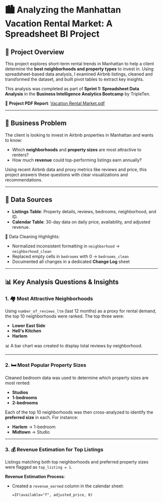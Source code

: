 # 🏙️ Analyzing the Manhattan Vacation Rental Market: A Spreadsheet BI Project

## 🧭 Project Overview

This project explores short-term rental trends in Manhattan to help a client determine the **best neighborhoods and property types** to invest in. Using spreadsheet-based data analysis, I examined Airbnb listings, cleaned and transformed the dataset, and built pivot tables to extract key insights.

This analysis was completed as part of **Sprint 1: Spreadsheet Data Analysis** in the **Business Intelligence Analytics Bootcamp** by TripleTen.

📄 **Project PDF Report**: [Vacation Rental Market.pdf](./Vacation%20Rental%20Market.pdf)

---

## 🎯 Business Problem

The client is looking to invest in Airbnb properties in Manhattan and wants to know:

- Which **neighborhoods** and **property sizes** are most attractive to renters?
- How much **revenue** could top-performing listings earn annually?

Using recent Airbnb data and proxy metrics like reviews and price, this project answers these questions with clear visualizations and recommendations.

---

## 📁 Data Sources

- **Listings Table**: Property details, reviews, bedrooms, neighborhood, and ID.
- **Calendar Table**: 30-day data on daily price, availability, and adjusted revenue.

🧹 Data Cleaning Highlights:
- Normalized inconsistent formatting in `neighborhood` → `neighborhood_clean`
- Replaced empty cells in `bedrooms` with 0 → `bedrooms_clean`
- Documented all changes in a dedicated **Change Log** sheet

---

## 📊 Key Analysis Questions & Insights

### 1. 🏘️ Most Attractive Neighborhoods

Using `number_of_reviews_ltm` (last 12 months) as a proxy for rental demand, the top 10 neighborhoods were ranked. The top three were:

- **Lower East Side**
- **Hell's Kitchen**
- **Harlem**

📊 A bar chart was created to display total reviews by neighborhood.

---

### 2. 🛏️ Most Popular Property Sizes

Cleaned bedroom data was used to determine which property sizes are most rented:

- **Studios**
- **1-bedrooms**
- **2-bedrooms**

Each of the top 10 neighborhoods was then cross-analyzed to identify the **preferred size** in each. For instance:

- **Harlem** → 1-bedroom  
- **Midtown** → Studio

---

### 3. 💰 Revenue Estimation for Top Listings

Listings matching both top neighborhoods and preferred property sizes were flagged as `top_listing = 1`.

**Revenue Estimation Process**:
- Created a `revenue_earned` column in the calendar sheet:
  ```excel
  =IF(available="f", adjusted_price, 0)
